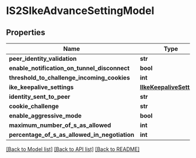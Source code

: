 # IS2SIkeAdvanceSettingModel

## Properties
Name | Type | Description | Notes
------------ | ------------- | ------------- | -------------
**peer_identity_validation** | **str** |  | [optional] 
**enable_notification_on_tunnel_disconnect** | **bool** |  | [optional] 
**threshold_to_challenge_incoming_cookies** | **int** |  | [optional] 
**ike_keepalive_settings** | [**IIkeKeepaliveSettings**](IIkeKeepaliveSettings.md) |  | [optional] 
**identity_sent_to_peer** | **str** |  | [optional] 
**cookie_challenge** | **str** |  | [optional] 
**enable_aggressive_mode** | **bool** |  | [optional] 
**maximum_number_of_s_as_allowed** | **int** |  | [optional] 
**percentage_of_s_as_allowed_in_negotiation** | **int** |  | [optional] 

[[Back to Model list]](../README.md#documentation-for-models) [[Back to API list]](../README.md#documentation-for-api-endpoints) [[Back to README]](../README.md)


